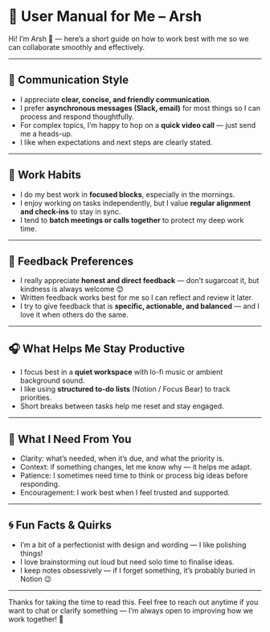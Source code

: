 # 📖 User Manual for Me – Arsh

Hi! I’m Arsh 👋 — here’s a short guide on how to work best with me so we can collaborate smoothly and effectively.

---

## 💬 Communication Style

- I appreciate **clear, concise, and friendly communication**.
- I prefer **asynchronous messages (Slack, email)** for most things so I can process and respond thoughtfully.
- For complex topics, I’m happy to hop on a **quick video call** — just send me a heads-up.
- I like when expectations and next steps are clearly stated.

---

## 🧠 Work Habits

- I do my best work in **focused blocks**, especially in the mornings.
- I enjoy working on tasks independently, but I value **regular alignment and check-ins** to stay in sync.
- I tend to **batch meetings or calls together** to protect my deep work time.

---

## 🔄 Feedback Preferences

- I really appreciate **honest and direct feedback** — don’t sugarcoat it, but kindness is always welcome 😊
- Written feedback works best for me so I can reflect and review it later.
- I try to give feedback that is **specific, actionable, and balanced** — and I love it when others do the same.

---

## 🎧 What Helps Me Stay Productive

- I focus best in a **quiet workspace** with lo-fi music or ambient background sound.
- I like using **structured to-do lists** (Notion / Focus Bear) to track priorities.
- Short breaks between tasks help me reset and stay engaged.

---

## 🎯 What I Need From You

- Clarity: what’s needed, when it’s due, and what the priority is.
- Context: if something changes, let me know why — it helps me adapt.
- Patience: I sometimes need time to think or process big ideas before responding.
- Encouragement: I work best when I feel trusted and supported.

---

## 🌀 Fun Facts & Quirks

- I’m a bit of a perfectionist with design and wording — I like polishing things!
- I love brainstorming out loud but need solo time to finalise ideas.
- I keep notes obsessively — if I forget something, it’s probably buried in Notion 😉

---

Thanks for taking the time to read this. Feel free to reach out anytime if you want to chat or clarify something — I’m always open to improving how we work together! 🙌

